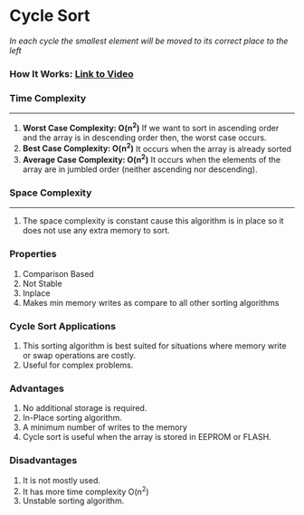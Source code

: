 # Cycle Sort
*In each cycle the smallest element will be moved to its correct place to the left*

### How It Works: [Link to Video](https://www.youtube.com/watch?v=vJn71L7CPH4)


### Time Complexity

---
1. **Worst Case Complexity: O(n<sup>2</sup>)**
   If we want to sort in ascending order and the array is in descending order then, the worst case occurs.
2. **Best Case Complexity: O(n<sup>2</sup>)**
   It occurs when the array is already sorted
3. **Average Case Complexity: O(n<sup>2</sup>)**
   It occurs when the elements of the array are in jumbled order (neither ascending nor descending).


### Space Complexity

---
1. The space complexity is constant cause this algorithm is in place so it does not use any extra memory to sort.

### Properties
1. Comparison Based
2. Not Stable
3. Inplace
4. Makes min memory writes as compare to all other sorting algorithms

### Cycle Sort Applications
1. This sorting algorithm is best suited for situations where memory write or swap operations are costly.
2. Useful for complex problems.


### Advantages
1. No additional storage is required.
2. In-Place sorting algorithm.
3. A minimum number of writes to the memory
4. Cycle sort is useful when the array is stored in EEPROM or FLASH.

### Disadvantages
1. It is not mostly used.
2. It has more time complexity O(n<sup>2</sup>)
3. Unstable sorting algorithm.